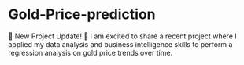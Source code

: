# Gold-Price-prediction
🌟 New Project Update! 🌟    I am excited to share a recent project where I applied my data analysis and business intelligence skills to perform a regression analysis on gold price trends over time. 

